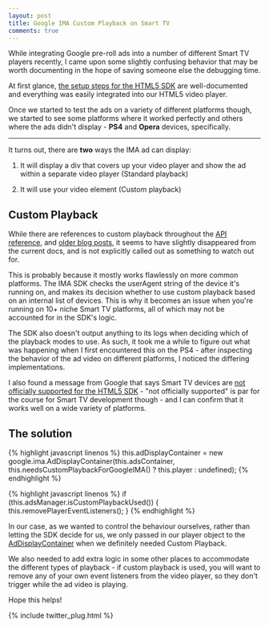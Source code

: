 ```yaml
---
layout: post
title: Google IMA Custom Playback on Smart TV
comments: true
---
```


While integrating Google pre-roll ads into a number of different Smart TV players recently, I came upon some slightly confusing behavior that may be worth documenting in the hope of saving someone else the debugging time.

At first glance, [the setup steps for the HTML5 SDK](https://developers.google.com/interactive-media-ads/docs/sdks/html5/client-side) are well-documented and everything was easily integrated into our HTML5 video player.

Once we started to test the ads on a variety of different platforms though, we started to see some platforms where it worked perfectly and others where the ads didn't display - **PS4** and **Opera** devices, specifically.

-----

It turns out, there are **two** ways the IMA ad can display:


1. It will display a div that covers up your video player and show the ad within a separate video player (Standard playback)

2. It will use your video element (Custom playback)

## Custom Playback

While there are references to custom playback throughout the [API reference](https://developers.google.com/interactive-media-ads/docs/sdks/html5/client-side/reference/js/google.ima.AdsManager), and [older blog posts](https://ads-developers.googleblog.com/2015/06/ima-html5-rendering.html), it seems to have slightly disappeared from the current docs, and is not explicitly called out as something to watch out for.


This is probably because it mostly works flawlessly on more common platforms. The IMA SDK checks the userAgent string of the device it's running on, and makes its decision whether to use custom playback based on an internal list of devices. This is why it becomes an issue when you're running on 10+ niche Smart TV platforms, all of which may not be accounted for in the SDK's logic. 

The SDK also doesn't output anything to its logs when deciding which of the playback modes to use. As such, it took me a while to figure out what was happening when I first encountered this on the PS4 - after inspecting the behavior of the ad video on different platforms, I noticed the differing implementations.

I also found a message from Google that says Smart TV devices are [not officially supported for the HTML5 SDK](https://groups.google.com/g/ima-sdk/c/ekChugmqT3E) - "not officially supported" is par for the course for Smart TV development though -  and I can confirm that it works well on a wide variety of platforms.  


## The solution


{% highlight javascript linenos %}
 this.adDisplayContainer = 
 new google.ima.AdDisplayContainer(this.adsContainer, this.needsCustomPlaybackForGoogleIMA() ? this.player : undefined);
{% endhighlight %}

{% highlight javascript linenos %}
if (this.adsManager.isCustomPlaybackUsed()) {
  this.removePlayerEventListeners();
}
  {% endhighlight %}

In our case, as we wanted to control the behaviour ourselves, rather than letting the SDK decide for us, we only passed in our player object to the [AdDisplayContainer](https://developers.google.com/interactive-media-ads/docs/sdks/html5/client-side/reference/js/google.ima.AdDisplayContainer) when we definitely needed Custom Playback. 

We also needed to add extra logic in some other places to accommodate the different types of playback - if custom playback is used, you will want to remove any of your own event listeners from the video player, so they don't trigger while the ad video is playing.

Hope this helps!

{% include twitter_plug.html %}